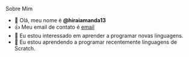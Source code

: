 Sobre Mim
- 👋 Olá, meu nome é **@hiraiamanda13**
- 👍 Meu email de contato é [email](@amanda.dudat.pr.gov.br)
- 👀 Eu estou interessado em aprender a programar novas línguagens.
- 🌱 Eu estou aprendendo a programar recentemente línguagens de Scratch.
